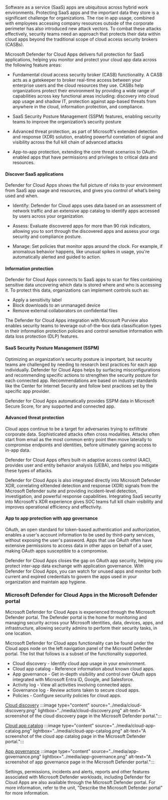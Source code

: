 Software as a service (SaaS) apps are ubiquitous across hybrid work environments. Protecting SaaS apps and the important data they store is a significant challenge for organizations. The rise in app usage, combined with employees accessing company resources outside of the corporate perimeter has also introduced new attack vectors. To combat these attacks effectively, security teams need an approach that protects their data within cloud apps beyond the traditional scope of cloud access security brokers (CASBs).

Microsoft Defender for Cloud Apps delivers full protection for SaaS applications, helping you monitor and protect your cloud app data across the following feature areas:

- Fundamental cloud access security broker (CASB) functionality. A CASB acts as a gatekeeper to broker real-time access between your enterprise users and the cloud resources they use. CASBs help organizations protect their environment by providing a wide range of capabilities across key functional areas including: discovery into cloud app usage and shadow IT, protection against app-based threats from anywhere in the cloud, information protection, and compliance.

- SaaS Security Posture Management (SSPM) features, enabling security teams to improve the organization’s security posture

- Advanced threat protection, as part of Microsoft's extended detection and response (XDR) solution, enabling powerful correlation of signal and visibility across the full kill chain of advanced attacks

- App-to-app protection, extending the core threat scenarios to OAuth-enabled apps that have permissions and privileges to critical data and resources.

#### Discover SaaS applications

Defender for Cloud Apps shows the full picture of risks to your environment from SaaS app usage and resources, and gives you control of what’s being used and when.

- Identify: Defender for Cloud apps uses data based on an assessment of network traffic and an extensive app catalog to identify apps accessed by users across your organization.

- Assess: Evaluate discovered apps for more than 90 risk indicators, allowing you to sort through the discovered apps and assess your orgs security and compliance posture.

- Manage: Set policies that monitor apps around the clock. For example, if anomalous behavior happens, like unusual spikes in usage, you're automatically alerted and guided to action.

#### Information protection

Defender for Cloud Apps connects to SaaS apps to scan for files containing sensitive data uncovering which data is stored where and who is accessing it. To protect this data, organizations can implement controls such as:

- Apply a sensitivity label
- Block downloads to an unmanaged device
- Remove external collaborators on confidential files

The Defender for Cloud Apps integration with Microsoft Purview also enables security teams to leverage out-of-the-box data classification types in their information protection policies and control sensitive information with data loss protection (DLP) features.

#### SaaS Security Posture Management (SSPM)

Optimizing an organization's security posture is important, but security teams are challenged by needing to research best practices for each app individually. Defender for Cloud Apps helps by surfacing misconfigurations and recommending specific actions to strengthen the security posture for each connected app. Recommendations are based on industry standards like the Center for Internet Security and follow best practices set by the specific app provider.

Defender for Cloud Apps automatically provides SSPM data in Microsoft Secure Score, for any supported and connected app.

#### Advanced threat protection

Cloud apps continue to be a target for adversaries trying to exfiltrate corporate data. Sophisticated attacks often cross modalities. Attacks often start from email as the most common entry point then move laterally to compromise endpoints and identities, before ultimately gaining access to in-app data.

Defender for Cloud Apps offers built-in adaptive access control (AAC), provides user and entity behavior analysis (UEBA), and helps you mitigate these types of attacks.

Defender for Cloud Apps is also integrated directly into Microsoft Defender XDR, correlating eXtended detection and response (XDR) signals from the Microsoft Defender suite and providing incident-level detection, investigation, and powerful response capabilities. Integrating SaaS security into Microsoft's XDR experience gives SOC teams full kill chain visibility and improves operational efficiency and effectivity.

#### App to app protection with app governance
 OAuth, an open standard for token-based authentication and authorization, enables a user's account information to be used by third-party services, without exposing the user's password. Apps that use OAuth often have extensive permissions to access data in other apps on behalf of a user, making OAuth apps susceptible to a compromise.

Defender for Cloud Apps closes the gap on OAuth app security, helping you protect inter-app data exchange with application governance. With Defender for Cloud Apps, you can watch for unused apps and monitor both current and expired credentials to govern the apps used in your organization and maintain app hygiene.

### Microsoft Defender for Cloud Apps in the Microsoft Defender portal

Microsoft Defender for Cloud Apps is experienced through the Microsoft Defender portal. The Defender portal is the home for monitoring and managing security across your Microsoft identities, data, devices, apps, and infrastructure, allowing security admins to perform their security tasks, in one location.

Microsoft Defender for Cloud apps functionality can be found under the Cloud apps node on the left navigation panel of the Microsoft Defender portal. The list that follows is a subset of the functionality supported.

- Cloud discovery - Identify cloud app usage in your environment.
- Cloud app catalog - Reference information about known cloud apps.
- App governance - Get in-depth visibility and control over OAuth apps integrated with Microsoft Entra ID, Google, and Salesforce.
- Activity log - View all activities involving connected apps.
- Governance log - Review actions taken to secure cloud apps.
- Policies - Configure security policies for cloud apps.

[Cloud discovery](#tab/cloud-discovery)
:::image type="content" source="../media/cloud-discovery.png" lightbox="../media/cloud-discovery.png" alt-text="A screenshot of the cloud discovery page in the Microsoft Defender portal.":::

[Cloud app catalog](#tab/cloud-app-catalog)
:::image type="content" source="../media/cloud-app-catalog.png" lightbox="../media/cloud-app-catalog.png" alt-text="A screenshot of the cloud app catalog page in the Microsoft Defender portal.":::

[App governance](#tab/app-governance)
:::image type="content" source="../media/app-governance.png" lightbox="../media/app-governance.png" alt-text="A screenshot of app governance page in the Microsoft Defender portal.":::

Settings, permissions, incidents and alerts, reports and other features associated with Microsoft Defender workloads, including Defender for Cloud Apps are also available through the Microsoft Defender portal. For more information, refer to the unit, "Describe the Microsoft Defender portal" for more information.